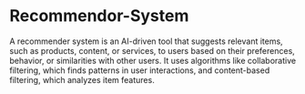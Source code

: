 # Recommendor-System
 A recommender system is an AI-driven tool that suggests relevant items, such as products, content, or services, to users based on their preferences, behavior, or similarities with other users. It uses algorithms like collaborative filtering, which finds patterns in user interactions, and content-based filtering, which analyzes item features.

